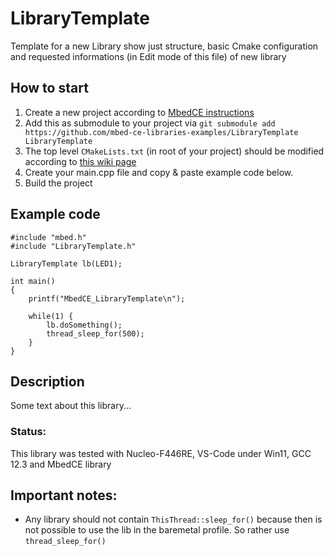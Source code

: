 <!--
  If you have any question about this then raise an issue at https://github.com/mbed-ce-libraries-examples/LibraryTemplate/issues
  
  Under this block replace the text with a name of new library and some short description.
-->
# LibraryTemplate
Template for a new Library show just structure, basic Cmake configuration and requested informations (in Edit mode of this file) of new library

<!--
  Under this block edit How to start with the library under MbedCE
-->
## How to start
1. Create a new project according to [MbedCE instructions](https://github.com/mbed-ce/mbed-os/wiki)
2. Add this as submodule to your project via `git submodule add https://github.com/mbed-ce-libraries-examples/LibraryTemplate LibraryTemplate`
3. The top level `CMakeLists.txt` (in root of your project) should be modified according to [this wiki page](https://github.com/mbed-ce/mbed-os/wiki/MbedOS-configuration#libraries-in-your-application)
4. Create your main.cpp file and copy & paste example code below.
5. Build the project


<!--
  Under this block edit the simple example code for the new library.
  But if the library is too sophisticated and need an advanced code then rather make an example project for this library, delete the simple example code and replace it with a link to the example
-->
## Example code
```
#include "mbed.h"
#include "LibraryTemplate.h"

LibraryTemplate lb(LED1);

int main()
{
    printf("MbedCE_LibraryTemplate\n");
	
    while(1) {
        lb.doSomething();
        thread_sleep_for(500);
    }
}
```

<!--
  Under this block replace the text with more detailed description about the library.
  For example:
  - pinout of the component what this library interface for
  - pictures
  - troubleshoting 
-->

## Description

Some text about this library...

### Status: 
This library was tested with Nucleo-F446RE, VS-Code under Win11, GCC 12.3 and MbedCE library

## Important notes:
* Any library should not contain `ThisThread::sleep_for()` because then is not possible to use the lib in the baremetal profile. So rather use `thread_sleep_for()`
